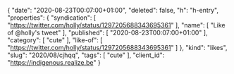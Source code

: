 {
  "date": "2020-08-23T00:07:00+01:00",
  "deleted": false,
  "h": "h-entry",
  "properties": {
    "syndication": [
      "https://twitter.com/holly/status/1297205688343695361"
    ],
    "name": [
      "Like of @holly's tweet"
    ],
    "published": [
      "2020-08-23T00:07:00+01:00"
    ],
    "category": [
      "cute"
    ],
    "like-of": [
      "https://twitter.com/holly/status/1297205688343695361"
    ]
  },
  "kind": "likes",
  "slug": "2020/08/cjhqq",
  "tags": [
    "cute"
  ],
  "client_id": "https://indigenous.realize.be"
}
